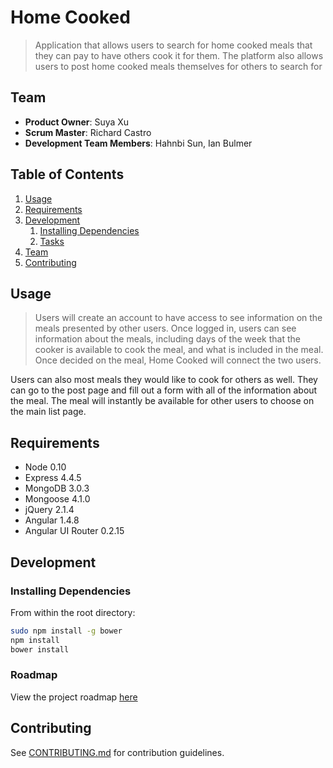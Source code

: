 # Home Cooked
> Application that allows users to search for home cooked meals that they can pay to have others cook it for them. The platform also allows users to post home cooked meals themselves for others to search for
## Team

  - __Product Owner__: Suya Xu
  - __Scrum Master__: Richard Castro
  - __Development Team Members__: Hahnbi Sun, Ian Bulmer

## Table of Contents

1. [Usage](#Usage)
1. [Requirements](#requirements)
1. [Development](#development)
    1. [Installing Dependencies](#installing-dependencies)
    1. [Tasks](#tasks)
1. [Team](#team)
1. [Contributing](#contributing)

## Usage

> Users will create an account to have access to see information on the meals presented by other users. Once logged in, users can see information about the meals, including days of the week that the cooker is available to cook the meal, and what is included in the meal. Once decided on the meal, Home Cooked will connect the two users.

Users can also most meals they would like to cook for others as well. They can go to the post page and fill out a form with all of the information about the meal. The meal will instantly be available for other users to choose on the main list page.

## Requirements

- Node 0.10
- Express 4.4.5
- MongoDB 3.0.3
- Mongoose 4.1.0
- jQuery 2.1.4
- Angular 1.4.8
- Angular UI Router 0.2.15

## Development

### Installing Dependencies

From within the root directory:

```sh
sudo npm install -g bower
npm install
bower install
```

### Roadmap

View the project roadmap [here](https://github.com/radical-chamomile/dinner-rev-OOOOO-lution/issues)


## Contributing

See [CONTRIBUTING.md](CONTRIBUTING.md) for contribution guidelines.
